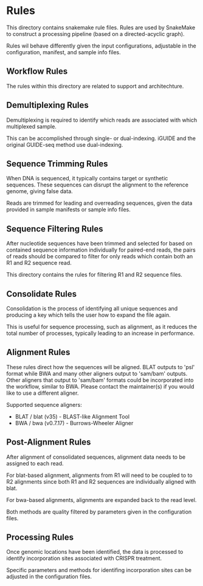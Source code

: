 # Rules
This directory contains snakemake rule files. Rules are used by SnakeMake to construct a processing pipeline (based on a directed-acyclic graph). 

Rules wil behave differently given the input configurations, adjustable in the configuration, manifest, and sample info files.

## Workflow Rules
The rules within this directory are related to support and architechture.

## Demultiplexing Rules
Demultiplexing is required to identify which reads are associated with which multiplexed sample.

This can be accomplished through single- or dual-indexing. iGUIDE and the original GUIDE-seq method use dual-indexing.

## Sequence Trimming Rules
When DNA is sequenced, it typically contains target or synthetic sequences. These sequences can disrupt the alignment to the reference genome, giving false data. 

Reads are trimmed for leading and overreading sequences, given the data provided in sample manifests or sample info files.

## Sequence Filtering Rules
After nucleotide sequences have been trimmed and selected for based on contained sequence information individually for paired-end reads, the pairs of reads should be compared to filter for only reads which contain both an R1 and R2 sequence read. 

This directory contains the rules for filtering R1 and R2 sequence files.

## Consolidate Rules
Consolidation is the process of identifying all unique sequences and producing a key which tells the user how to expand the file again. 

This is useful for sequence processing, such as alignment, as it reduces the total number of processes, typically leading to an increase in performance.

## Alignment Rules
These rules direct how the sequences will be aligned. BLAT outputs to 'psl' format while BWA and many other aligners output to 'sam/bam' outputs. Other aligners that output to 'sam/bam' formats could be incorporated into the workflow, similar to BWA. Please contact the maintainer(s) if you would like to use a different aligner.

Supported sequence aligners:

* BLAT / blat (v35) - BLAST-like Alignment Tool
* BWA / bwa (v0.7.17) - Burrows-Wheeler Aligner

## Post-Alignment Rules
After alignment of consolidated sequences, alignment data needs to be assigned to each read.

For blat-based alignment, alignments from R1 will need to be coupled to to R2 alignments since both R1 and R2 sequences are individually aligned with blat. 

For bwa-based alignments, alignments are expanded back to the read level.

Both methods are quality filtered by parameters given in the configuration files.

## Processing Rules
Once genomic locations have been identified, the data is processed to identify incorporation sites associated with CRISPR treatment. 

Specific parameters and methods for identifing incorporation sites can be adjusted in the configuration files.

